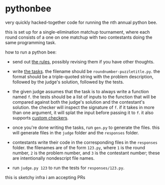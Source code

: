 # pythonbee

very quickly hacked-together code for running the nth annual python bee.

this is set up for a single-elimination matchup tournament, where each round consists of a one on one matchup with two contestants doing the same programming task.

how to run a python bee:

- send out [the rules](https://docs.google.com/document/d/1VZOJnWJz8sSLwztIcknc5Mn16ktyCO06L_nFS60YcEU/edit), possibly revising them if you have other thoughts.

- write [the tasks](https://github.com/cjquines/pythonbee/tree/master/tasks). the filename should be `roundnumber-puzzletitle.py`. the format should be a triple-quoted string with the problem description, followed by the judge's solution, followed by the tests.

- the given judge assumes that the task is to always write a function named `f`. the tests should be a list of inputs to the function that will be compared against both the judge's solution and the contestant's solution. the checker will inspect the signature of `f`. if it takes in more than one argument, it will splat the input before passing it to `f`. it also supports [custom checkers](https://github.com/cjquines/pythonbee/blob/master/tasks-2021/1-unequal.py).

- once you're done writing the tasks, run `gen.py` to generate the files. this will generate files in the `judge` folder and the `responses` folder.

- contestants write their code in the corresponding files in the `responses` folder. the filenames are of the form `123.py`, where `1` is the round number, `2` is the problem number, and `3` is the contestant number; these are intentionally nondescript file names.

- run `judge.py 123` to run the tests for `responses/123.py`.

this is sketchy infra i am accepting PRs

